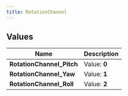 ```yaml
---
title: RotationChannel
---
```


## Values
| Name | Description |
| ---- | ----------- |
| **RotationChannel_Pitch** | Value: **0** |
| **RotationChannel_Yaw** | Value: **1** |
| **RotationChannel_Roll** | Value: **2** |

